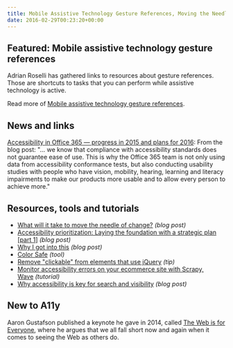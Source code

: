 ```yaml
---
title: Mobile Assistive Technology Gesture References, Moving the Needle of Change, Why I Got Into This and More
date: 2016-02-29T00:23:20+00:00
---
```


## Featured: Mobile assistive technology gesture references

Adrian Roselli has gathered links to resources about gesture references. Those are shortcuts to tasks that you can perform while assistive technology is active.

Read more of [Mobile assistive technology gesture references](http://adrianroselli.com/2016/02/mobile-assistive-technology-gesture-references.html).

## News and links

[Accessibility in Office 365 — progress in 2015 and plans for 2016](https://blogs.office.com/2016/02/22/accessibility-in-office-365-progress-in-2015-and-plans-for-2016/): From the blog post: "... we know that compliance with accessibility standards does not guarantee ease of use. This is why the Office 365 team is not only using data from accessibility conformance tests, but also conducting usability studies with people who have vision, mobility, hearing, learning and literacy impairments to make our products more usable and to allow every person to achieve more."

## Resources, tools and tutorials

* [What will it take to move the needle of change?](http://webaim.org/blog/moving-the-needle-of-change/) _(blog post)_
* [Accessibility prioritization: Laying the foundation with a strategic plan \[part 1\]](http://www.deque.com/blog/accessibility-prioritization-laying-foundation-strategic-plan/) _(blog post)_
* [Why I got into this](http://simplyaccessible.com/article/why-i-got-into-this/) _(blog post)_
* [Color Safe](http://colorsafe.co) _(tool)_
* [Remove "clickable" from elements that use jQuery](https://twitter.com/stevefaulkner/status/703213880256794624) _(tip)_
* [Monitor accessibility errors on your ecommerce site with Scrapy, Wave](http://www.practicalecommerce.com/articles/97062-Monitor-Accessibility-Errors-on-Your-Ecommerce-Site-with-Scrapy-WAVE) _(tutorial)_
* [Why accessibility is key for search and visibility](https://searchenginewatch.com/2016/02/25/why-accessibility-is-key-for-search-and-visibility/) _(blog post)_

## New to A11y

Aaron Gustafson published a keynote he gave in 2014, called [The Web is for Everyone](https://medium.com/@AaronGustafson/the-web-is-for-everyone-856e6cbc89ac), where he argues that we all fall short now and again when it comes to seeing the Web as others do.